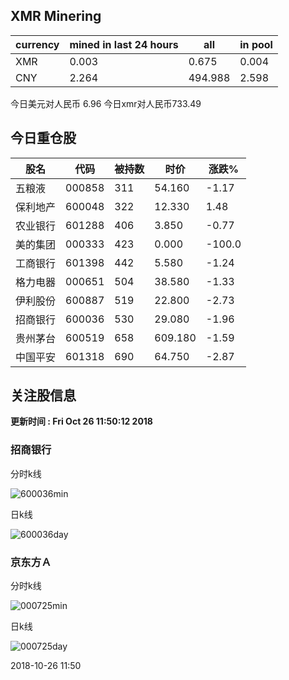 ## XMR Minering

|currency|mined in last 24 hours|all|in pool|
|---|---|---|---|
|XMR|0.003|0.675|0.004|
|CNY|2.264|494.988|2.598|

今日美元对人民币 6.96	今日xmr对人民币733.49


## 今日重仓股 

|股名|代码|被持数|时价|涨跌%|
|---|---|---|---|---|
|五粮液|000858|311|54.160|-1.17|
|保利地产|600048|322|12.330|1.48|
|农业银行|601288|406|3.850|-0.77|
|美的集团|000333|423|0.000|-100.0|
|工商银行|601398|442|5.580|-1.24|
|格力电器|000651|504|38.580|-1.33|
|伊利股份|600887|519|22.800|-2.73|
|招商银行|600036|530|29.080|-1.96|
|贵州茅台|600519|658|609.180|-1.59|
|中国平安|601318|690|64.750|-2.87|

## 关注股信息
**更新时间 : Fri Oct 26 11:50:12 2018**
### 招商银行 
分时k线

![600036min](http://image.sinajs.cn/newchart/min/n/sh600036.gif)

日k线

![600036day](http://image.sinajs.cn/newchart/daily/n/sh600036.gif)

### 京东方Ａ 
分时k线

![000725min](http://image.sinajs.cn/newchart/min/n/sz000725.gif)

日k线

![000725day](http://image.sinajs.cn/newchart/daily/n/sz000725.gif)

2018-10-26 11:50